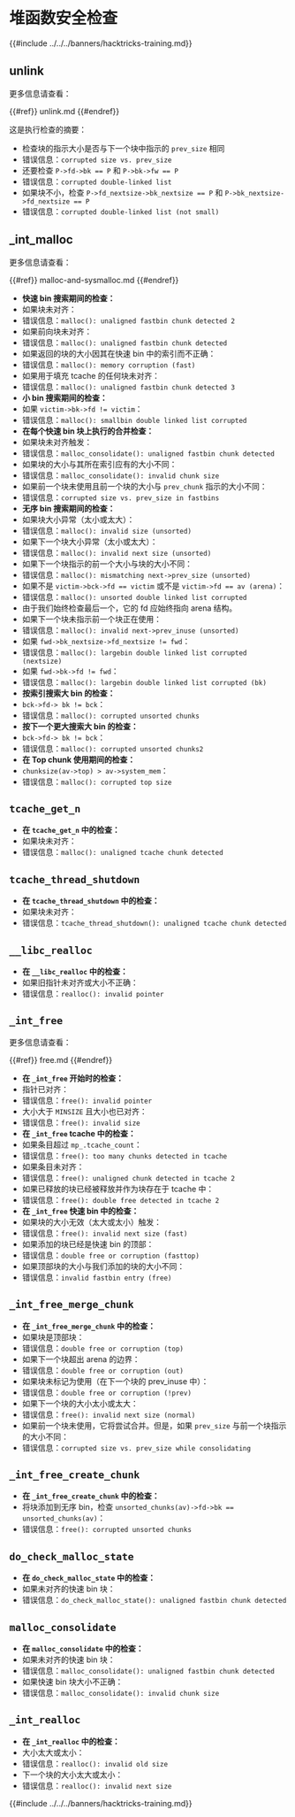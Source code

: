 # 堆函数安全检查

{{#include ../../../banners/hacktricks-training.md}}

## unlink

更多信息请查看：

{{#ref}}
unlink.md
{{#endref}}

这是执行检查的摘要：

- 检查块的指示大小是否与下一个块中指示的 `prev_size` 相同
- 错误信息：`corrupted size vs. prev_size`
- 还要检查 `P->fd->bk == P` 和 `P->bk->fw == P`
- 错误信息：`corrupted double-linked list`
- 如果块不小，检查 `P->fd_nextsize->bk_nextsize == P` 和 `P->bk_nextsize->fd_nextsize == P`
- 错误信息：`corrupted double-linked list (not small)`

## \_int_malloc

更多信息请查看：

{{#ref}}
malloc-and-sysmalloc.md
{{#endref}}

- **快速 bin 搜索期间的检查：**
- 如果块未对齐：
- 错误信息：`malloc(): unaligned fastbin chunk detected 2`
- 如果前向块未对齐：
- 错误信息：`malloc(): unaligned fastbin chunk detected`
- 如果返回的块的大小因其在快速 bin 中的索引而不正确：
- 错误信息：`malloc(): memory corruption (fast)`
- 如果用于填充 tcache 的任何块未对齐：
- 错误信息：`malloc(): unaligned fastbin chunk detected 3`
- **小 bin 搜索期间的检查：**
- 如果 `victim->bk->fd != victim`：
- 错误信息：`malloc(): smallbin double linked list corrupted`
- **在每个快速 bin 块上执行的合并检查：**
- 如果块未对齐触发：
- 错误信息：`malloc_consolidate(): unaligned fastbin chunk detected`
- 如果块的大小与其所在索引应有的大小不同：
- 错误信息：`malloc_consolidate(): invalid chunk size`
- 如果前一个块未使用且前一个块的大小与 `prev_chunk` 指示的大小不同：
- 错误信息：`corrupted size vs. prev_size in fastbins`
- **无序 bin 搜索期间的检查：**
- 如果块大小异常（太小或太大）：
- 错误信息：`malloc(): invalid size (unsorted)`
- 如果下一个块大小异常（太小或太大）：
- 错误信息：`malloc(): invalid next size (unsorted)`
- 如果下一个块指示的前一个大小与块的大小不同：
- 错误信息：`malloc(): mismatching next->prev_size (unsorted)`
- 如果不是 `victim->bck->fd == victim` 或不是 `victim->fd == av (arena)`：
- 错误信息：`malloc(): unsorted double linked list corrupted`
- 由于我们始终检查最后一个，它的 fd 应始终指向 arena 结构。
- 如果下一个块未指示前一个块正在使用：
- 错误信息：`malloc(): invalid next->prev_inuse (unsorted)`
- 如果 `fwd->bk_nextsize->fd_nextsize != fwd`：
- 错误信息：`malloc(): largebin double linked list corrupted (nextsize)`
- 如果 `fwd->bk->fd != fwd`：
- 错误信息：`malloc(): largebin double linked list corrupted (bk)`
- **按索引搜索大 bin 的检查：**
- `bck->fd-> bk != bck`：
- 错误信息：`malloc(): corrupted unsorted chunks`
- **按下一个更大搜索大 bin 的检查：**
- `bck->fd-> bk != bck`：
- 错误信息：`malloc(): corrupted unsorted chunks2`
- **在 Top chunk 使用期间的检查：**
- `chunksize(av->top) > av->system_mem`：
- 错误信息：`malloc(): corrupted top size`

## `tcache_get_n`

- **在 `tcache_get_n` 中的检查：**
- 如果块未对齐：
- 错误信息：`malloc(): unaligned tcache chunk detected`

## `tcache_thread_shutdown`

- **在 `tcache_thread_shutdown` 中的检查：**
- 如果块未对齐：
- 错误信息：`tcache_thread_shutdown(): unaligned tcache chunk detected`

## `__libc_realloc`

- **在 `__libc_realloc` 中的检查：**
- 如果旧指针未对齐或大小不正确：
- 错误信息：`realloc(): invalid pointer`

## `_int_free`

更多信息请查看：

{{#ref}}
free.md
{{#endref}}

- **在 `_int_free` 开始时的检查：**
- 指针已对齐：
- 错误信息：`free(): invalid pointer`
- 大小大于 `MINSIZE` 且大小也已对齐：
- 错误信息：`free(): invalid size`
- **在 `_int_free` tcache 中的检查：**
- 如果条目超过 `mp_.tcache_count`：
- 错误信息：`free(): too many chunks detected in tcache`
- 如果条目未对齐：
- 错误信息：`free(): unaligned chunk detected in tcache 2`
- 如果已释放的块已经被释放并作为块存在于 tcache 中：
- 错误信息：`free(): double free detected in tcache 2`
- **在 `_int_free` 快速 bin 中的检查：**
- 如果块的大小无效（太大或太小）触发：
- 错误信息：`free(): invalid next size (fast)`
- 如果添加的块已经是快速 bin 的顶部：
- 错误信息：`double free or corruption (fasttop)`
- 如果顶部块的大小与我们添加的块的大小不同：
- 错误信息：`invalid fastbin entry (free)`

## **`_int_free_merge_chunk`**

- **在 `_int_free_merge_chunk` 中的检查：**
- 如果块是顶部块：
- 错误信息：`double free or corruption (top)`
- 如果下一个块超出 arena 的边界：
- 错误信息：`double free or corruption (out)`
- 如果块未标记为使用（在下一个块的 prev_inuse 中）：
- 错误信息：`double free or corruption (!prev)`
- 如果下一个块的大小太小或太大：
- 错误信息：`free(): invalid next size (normal)`
- 如果前一个块未使用，它将尝试合并。但是，如果 `prev_size` 与前一个块指示的大小不同：
- 错误信息：`corrupted size vs. prev_size while consolidating`

## **`_int_free_create_chunk`**

- **在 `_int_free_create_chunk` 中的检查：**
- 将块添加到无序 bin，检查 `unsorted_chunks(av)->fd->bk == unsorted_chunks(av)`：
- 错误信息：`free(): corrupted unsorted chunks`

## `do_check_malloc_state`

- **在 `do_check_malloc_state` 中的检查：**
- 如果未对齐的快速 bin 块：
- 错误信息：`do_check_malloc_state(): unaligned fastbin chunk detected`

## `malloc_consolidate`

- **在 `malloc_consolidate` 中的检查：**
- 如果未对齐的快速 bin 块：
- 错误信息：`malloc_consolidate(): unaligned fastbin chunk detected`
- 如果快速 bin 块大小不正确：
- 错误信息：`malloc_consolidate(): invalid chunk size`

## `_int_realloc`

- **在 `_int_realloc` 中的检查：**
- 大小太大或太小：
- 错误信息：`realloc(): invalid old size`
- 下一个块的大小太大或太小：
- 错误信息：`realloc(): invalid next size`

{{#include ../../../banners/hacktricks-training.md}}
